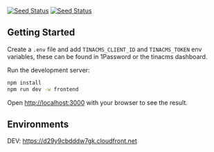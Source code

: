 [![Seed Status](https://api.seed.run/sourcier/friendly-broccoli/stages/dev/build_badge)](https://console.seed.run/sourcier/friendly-broccoli) [![Seed Status](https://api.seed.run/sourcier/friendly-broccoli/stages/prod/build_badge)](https://console.seed.run/sourcier/friendly-broccoli)

## Getting Started

Create a `.env` file and add `TINACMS_CLIENT_ID` and `TINACMS_TOKEN` env variables, these can be found in 1Password or the tinacms dashboard.

Run the development server:

```bash
npm install
npm run dev -w frontend
```

Open [http://localhost:3000](http://localhost:3000) with your browser to see the result.

## Environments

DEV: https://d29y9cbdddw7gk.cloudfront.net
